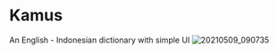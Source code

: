 # Kamus
An English - Indonesian dictionary with simple UI
![20210509_090735](https://user-images.githubusercontent.com/77367592/174439811-43002587-abc1-44c4-9d3e-9294ecc34630.jpg)
